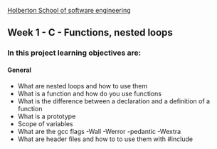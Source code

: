 [Holberton School of software engineering](https://www.holbertonschool.com)

## Week 1 - C - Functions, nested loops

### In this project learning objectives are:

#### General

- What are nested loops and how to use them
- What is a function and how do you use functions
- What is the difference between a declaration and a definition of a function
- What is a prototype
- Scope of variables
- What are the gcc flags -Wall -Werror -pedantic -Wextra
- What are header files and how to to use them with #include